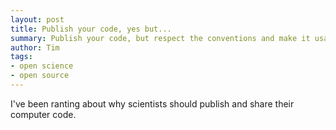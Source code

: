 ```yaml
---
layout: post
title: Publish your code, yes but...
summary: Publish your code, but respect the conventions and make it usable.
author: Tim
tags:
- open science
- open source
---
```


I've been ranting about why scientists should publish and share their computer code. 
